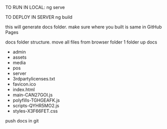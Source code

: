 TO RUN IN LOCAL:
ng serve

TO DEPLOY IN SERVER
ng build

this will generate docs folder. make sure where you built is same in GitHub Pages

docs folder structure. move all files from browser folder 1 folder up
docs
- admin
- assets
- media
- pos
- server
- 3rdpartylicenses.txt
- favicon.ico
- index.html
- main-CAN27GOI.js
- polyfills-TGHGEAFK.js
- scripts-QYHR5MO2.js
- styles-X3F66FET.css

push docs in git